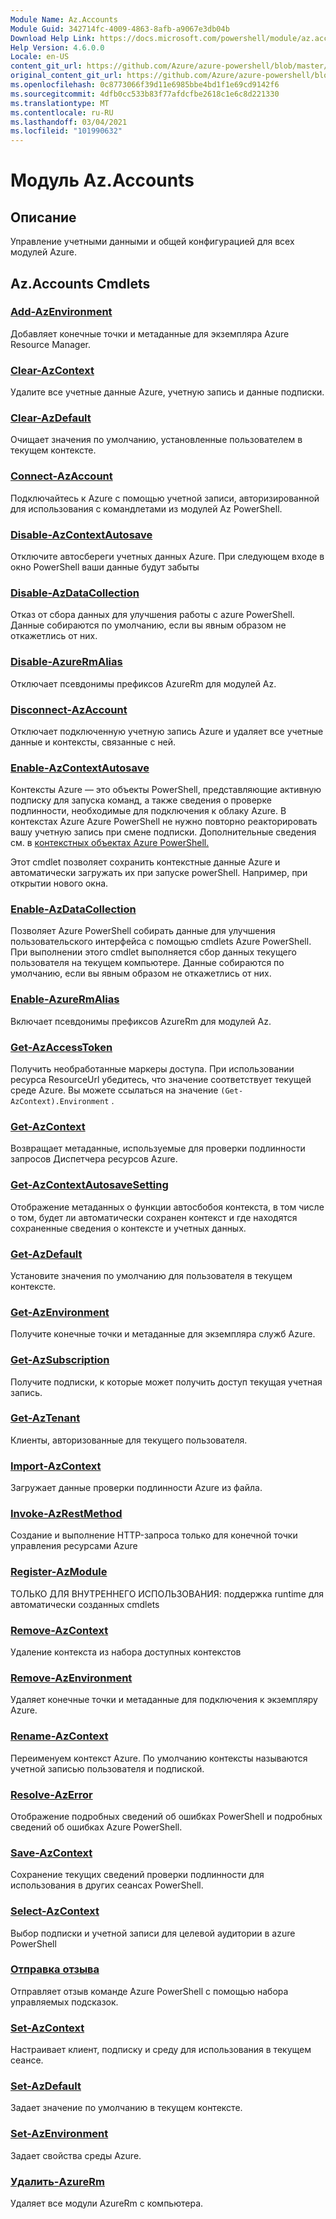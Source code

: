 ```yaml
---
Module Name: Az.Accounts
Module Guid: 342714fc-4009-4863-8afb-a9067e3db04b
Download Help Link: https://docs.microsoft.com/powershell/module/az.accounts
Help Version: 4.6.0.0
Locale: en-US
content_git_url: https://github.com/Azure/azure-powershell/blob/master/src/Accounts/Accounts/help/Az.Accounts.md
original_content_git_url: https://github.com/Azure/azure-powershell/blob/master/src/Accounts/Accounts/help/Az.Accounts.md
ms.openlocfilehash: 0c8773066f39d11e6985bbe4bd1f1e69cd9142f6
ms.sourcegitcommit: 4dfb0cc533b83f77afdcfbe2618c1e6c8d221330
ms.translationtype: MT
ms.contentlocale: ru-RU
ms.lasthandoff: 03/04/2021
ms.locfileid: "101990632"
---
```

# Модуль Az.Accounts
## Описание
Управление учетными данными и общей конфигурацией для всех модулей Azure.

## Az.Accounts Cmdlets
### [Add-AzEnvironment](Add-AzEnvironment.md)
Добавляет конечные точки и метаданные для экземпляра Azure Resource Manager.

### [Clear-AzContext](Clear-AzContext.md)
Удалите все учетные данные Azure, учетную запись и данные подписки.

### [Clear-AzDefault](Clear-AzDefault.md)
Очищает значения по умолчанию, установленные пользователем в текущем контексте.

### [Connect-AzAccount](Connect-AzAccount.md)
Подключайтесь к Azure с помощью учетной записи, авторизированной для использования с командлетами из модулей Az PowerShell.

### [Disable-AzContextAutosave](Disable-AzContextAutosave.md)
Отключите автосбереги учетных данных Azure.  При следующем входе в окно PowerShell ваши данные будут забыты

### [Disable-AzDataCollection](Disable-AzDataCollection.md)
Отказ от сбора данных для улучшения работы с azure PowerShell. Данные собираются по умолчанию, если вы явным образом не откажетлись от них.

### [Disable-AzureRmAlias](Disable-AzureRmAlias.md)
Отключает псевдонимы префиксов AzureRm для модулей Az.

### [Disconnect-AzAccount](Disconnect-AzAccount.md)
Отключает подключенную учетную запись Azure и удаляет все учетные данные и контексты, связанные с ней.

### [Enable-AzContextAutosave](Enable-AzContextAutosave.md)
Контексты Azure — это объекты PowerShell, представляющие активную подписку для запуска команд, а также сведения о проверке подлинности, необходимые для подключения к облаку Azure. В контекстах Azure Azure PowerShell не нужно повторно реакторировать вашу учетную запись при смене подписки. Дополнительные сведения см. в [контекстных объектах Azure PowerShell.](https://docs.microsoft.com/powershell/azure/context-persistence)

Этот cmdlet позволяет сохранить контекстные данные Azure и автоматически загружать их при запуске powerShell. Например, при открытии нового окна.

### [Enable-AzDataCollection](Enable-AzDataCollection.md)
Позволяет Azure PowerShell собирать данные для улучшения пользовательского интерфейса с помощью cmdlets Azure PowerShell. При выполнении этого cmdlet выполняется сбор данных текущего пользователя на текущем компьютере. Данные собираются по умолчанию, если вы явным образом не откажетлись от них.

### [Enable-AzureRmAlias](Enable-AzureRmAlias.md)
Включает псевдонимы префиксов AzureRm для модулей Az.

### [Get-AzAccessToken](Get-AzAccessToken.md)
Получить необработанные маркеры доступа. При использовании ресурса ResourceUrl убедитесь, что значение соответствует текущей среде Azure. Вы можете ссылаться на значение `(Get-AzContext).Environment` .

### [Get-AzContext](Get-AzContext.md)
Возвращает метаданные, используемые для проверки подлинности запросов Диспетчера ресурсов Azure.

### [Get-AzContextAutosaveSetting](Get-AzContextAutosaveSetting.md)
Отображение метаданных о функции автосбобоя контекста, в том числе о том, будет ли автоматически сохранен контекст и где находятся сохраненные сведения о контексте и учетных данных.

### [Get-AzDefault](Get-AzDefault.md)
Установите значения по умолчанию для пользователя в текущем контексте.

### [Get-AzEnvironment](Get-AzEnvironment.md)
Получите конечные точки и метаданные для экземпляра служб Azure.

### [Get-AzSubscription](Get-AzSubscription.md)
Получите подписки, к которые может получить доступ текущая учетная запись.

### [Get-AzTenant](Get-AzTenant.md)
Клиенты, авторизованные для текущего пользователя.

### [Import-AzContext](Import-AzContext.md)
Загружает данные проверки подлинности Azure из файла.

### [Invoke-AzRestMethod](Invoke-AzRestMethod.md)
Создание и выполнение HTTP-запроса только для конечной точки управления ресурсами Azure

### [Register-AzModule](Register-AzModule.md)
ТОЛЬКО ДЛЯ ВНУТРЕННЕГО ИСПОЛЬЗОВАНИЯ: поддержка runtime для автоматически созданных cmdlets

### [Remove-AzContext](Remove-AzContext.md)
Удаление контекста из набора доступных контекстов

### [Remove-AzEnvironment](Remove-AzEnvironment.md)
Удаляет конечные точки и метаданные для подключения к экземпляру Azure.

### [Rename-AzContext](Rename-AzContext.md)
Переименуем контекст Azure.  По умолчанию контексты называются учетной записью пользователя и подпиской.

### [Resolve-AzError](Resolve-AzError.md)
Отображение подробных сведений об ошибках PowerShell и подробных сведений об ошибках Azure PowerShell.

### [Save-AzContext](Save-AzContext.md)
Сохранение текущих сведений проверки подлинности для использования в других сеансах PowerShell.

### [Select-AzContext](Select-AzContext.md)
Выбор подписки и учетной записи для целевой аудитории в azure PowerShell

### [Отправка отзыва](Send-Feedback.md)
Отправляет отзыв команде Azure PowerShell с помощью набора управляемых подсказок.

### [Set-AzContext](Set-AzContext.md)
Настраивает клиент, подписку и среду для использования в текущем сеансе.

### [Set-AzDefault](Set-AzDefault.md)
Задает значение по умолчанию в текущем контексте.

### [Set-AzEnvironment](Set-AzEnvironment.md)
Задает свойства среды Azure.

### [Удалить-AzureRm](Uninstall-AzureRm.md)
Удаляет все модули AzureRm с компьютера.

